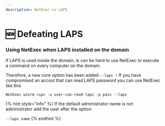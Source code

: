 ```yaml
---
description: NetExec vs LAPS
---
```


# 🆕 Defeating LAPS

### Using NetExec when LAPS installed on the domain

If LAPS is used inside the domain, is can be hard to use NetExec to execute a command on every computer on the domain.

Therefore, a new core option has been added `--laps !` If you have compromised an accout that can read LAPS password you can use NetExec like this

`NetExec winrm <ip> -u user-can-read-laps -p pass --laps`

{% hint style="info" %}
If the default administrator name is not administrator add the user after the option

`--laps name`
{% endhint %}
